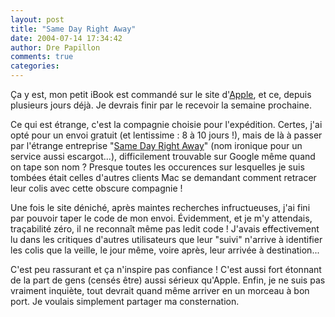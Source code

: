 ```yaml
---
layout: post
title: "Same Day Right Away"
date: 2004-07-14 17:34:42
author: Dre Papillon
comments: true
categories: 
---
```



Ça y est, mon petit iBook est commandé sur le site d'[Apple](http://www.apple.ca/), et ce, depuis plusieurs jours déjà.  Je devrais finir par le recevoir la semaine prochaine.

Ce qui est étrange, c'est la compagnie choisie pour l'expédition.  Certes, j'ai opté pour un envoi gratuit (et lentissime : 8 à 10 jours !), mais de là à passer par l'étrange entreprise "[Same Day Right Away](http://www.sameday.ca)" (nom ironique pour un service aussi escargot...), difficilement trouvable sur Google même quand on tape son nom ?  Presque toutes les occurences sur lesquelles je suis tombées était celles d'autres clients Mac se demandant comment retracer leur colis avec cette obscure compagnie !

Une fois le site déniché, après maintes recherches infructueuses, j'ai fini par pouvoir taper le code de mon envoi.  Évidemment, et je m'y attendais, traçabilité zéro, il ne reconnaît même pas ledit code !  J'avais effectivement lu dans les critiques d'autres utilisateurs que leur "suivi" n'arrive à identifier les colis que la veille, le jour même, voire après, leur arrivée à destination...

C'est peu rassurant et ça n'inspire pas confiance !  C'est aussi fort étonnant de la part de gens (censés être) aussi sérieux qu'Apple.  Enfin, je ne suis pas vraiment inquiète, tout devrait quand même arriver en un morceau à bon port.  Je voulais simplement partager ma consternation.